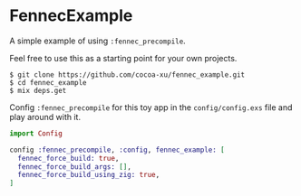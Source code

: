 # FennecExample

A simple example of using `:fennec_precompile`.

Feel free to use this as a starting point for your own projects.

```shell
$ git clone https://github.com/cocoa-xu/fennec_example.git
$ cd fennec_example
$ mix deps.get
```

Config `:fennec_precompile` for this toy app in the `config/config.exs` file and play around with it.

```elixir
import Config

config :fennec_precompile, :config, fennec_example: [
  fennec_force_build: true,
  fennec_force_build_args: [],
  fennec_force_build_using_zig: true,
]
```
